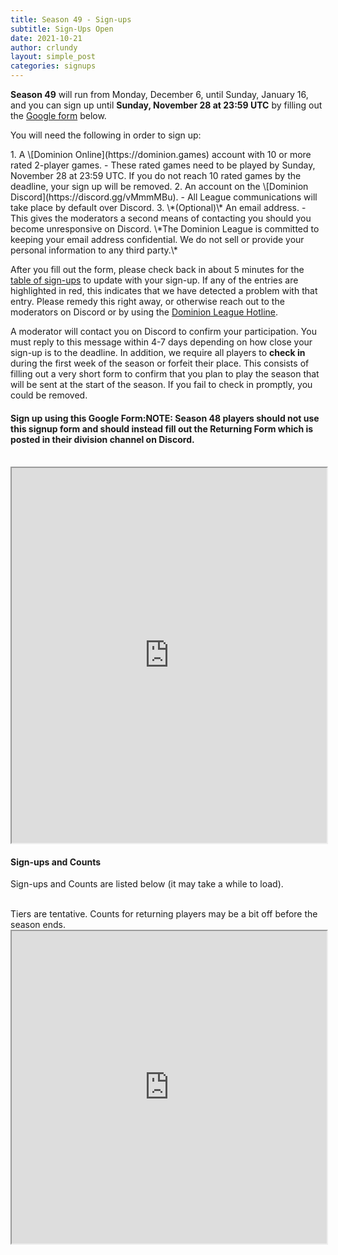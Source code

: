 ```yaml
---
title: Season 49 - Sign-ups
subtitle: Sign-Ups Open
date: 2021-10-21
author: crlundy
layout: simple_post
categories: signups
---
```

**Season 49** will run from Monday, December 6, until Sunday, January 16, and you can sign up until **Sunday, November 28 at 23:59 UTC** by filling out the [Google form](#sign-up-using-this-google-form) below.

You will need the following in order to sign up:

<div class="instructions-div" markdown="1">
1. A \[Dominion Online](https://dominion.games) account with 10 or more rated 2-player games.
- These rated games need to be played by Sunday, November 28 at 23:59 UTC. If you do not reach 10 rated games by the deadline, your sign up will be removed.
2. An account on the \[Dominion Discord](https://discord.gg/vMmmMBu).
- All League communications will take place by default over Discord.
3. \*(Optional)\* An email address.
- This gives the moderators a second means of contacting you should you become unresponsive on Discord. \*The Dominion League is committed to keeping your email address confidential. We do not sell or provide your personal information to any third party.\*
</div>

After you fill out the form, please check back in about 5 minutes for the [table of sign-ups](#sign-ups-and-counts) to update with your sign-up. If any of the entries are highlighted in red, this indicates that we have detected a problem with that entry. Please remedy this right away, or otherwise reach out to the moderators on Discord or by using the [Dominion League Hotline](http://dominionleague.org/hotline).

A moderator will contact you on Discord to confirm your participation. You must reply to this message within 4-7 days depending on how close your sign-up is to the deadline. In addition, we require all players to **check in** during the first week of the season or forfeit their place. This consists of filling out a very short form to confirm that you plan to play the season that will be sent at the start of the season. If you fail to check in promptly, you could be removed.

#### Sign up using this Google Form:**NOTE:** Season 48 players should **not** use this signup form and should instead fill out the Returning Form which is posted in their division channel on Discord.

<br>

<div class="sheets">

<iframe src="https://docs.google.com/forms/d/e/1FAIpQLScF4NfnO4XVf8KER9sTwceq1X4P4dDzxML9odwBhWLFbj_hqg/viewform?embedded=true" width="100%" height="600">Loading…</iframe>
</div>

#### Sign-ups and Counts

Sign-ups and Counts are listed below (it may take a while to load).

<br>
Tiers are tentative. Counts for returning players may be a bit off before the season ends.

<div class="sheets">
  <iframe src="https://docs.google.com/spreadsheets/d/e/2PACX-1vSsEFnHLNVJXjMQhQICXbu4zkoQphHdW55EeiaODu9NcTE7fDfcrzjFqAzaL35KD-0Vp8_vvNtVD9d3/pubhtml" height="500" width="100%">Loading...</iframe>
</div>